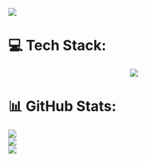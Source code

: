 ![](https://komarev.com/ghpvc/?username=grizzey&color=green)

# 💻 Tech Stack:

<p align="center">
  <a>
    <img src="https://skillicons.dev/icons?i=js,html,css,lua,java" />
  </a>
</p>

# 📊 GitHub Stats:
![](https://github-readme-stats.vercel.app/api?username=Grizzey&theme=dark&hide_border=false&include_all_commits=true&count_private=true)<br/>
![](https://github-readme-streak-stats.herokuapp.com/?user=Grizzey&theme=dark&hide_border=false)<br/>
![](https://github-readme-stats.vercel.app/api/top-langs/?username=Grizzey&theme=dark&hide_border=false&include_all_commits=true&count_private=true&layout=compact)
